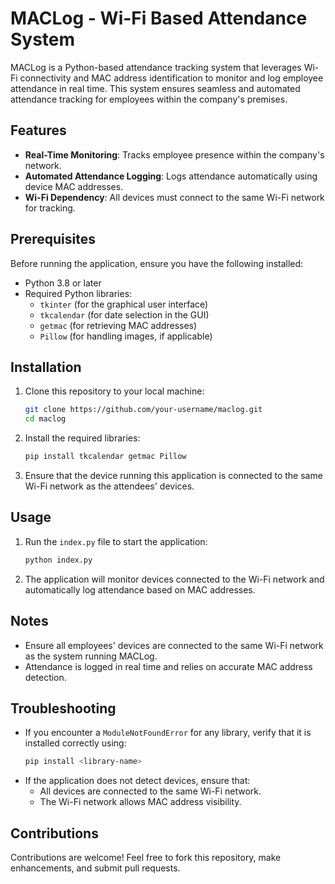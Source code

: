 # MACLog - Wi-Fi Based Attendance System

MACLog is a Python-based attendance tracking system that leverages Wi-Fi connectivity and MAC address identification to monitor and log employee attendance in real time. This system ensures seamless and automated attendance tracking for employees within the company's premises.

## Features
- **Real-Time Monitoring**: Tracks employee presence within the company's network.
- **Automated Attendance Logging**: Logs attendance automatically using device MAC addresses.
- **Wi-Fi Dependency**: All devices must connect to the same Wi-Fi network for tracking.

## Prerequisites
Before running the application, ensure you have the following installed:

- Python 3.8 or later
- Required Python libraries:
  - `tkinter` (for the graphical user interface)
  - `tkcalendar` (for date selection in the GUI)
  - `getmac` (for retrieving MAC addresses)
  - `Pillow` (for handling images, if applicable)

## Installation
1. Clone this repository to your local machine:
   ```bash
   git clone https://github.com/your-username/maclog.git
   cd maclog
   ```

2. Install the required libraries:
   ```bash
   pip install tkcalendar getmac Pillow
   ```

3. Ensure that the device running this application is connected to the same Wi-Fi network as the attendees' devices.

## Usage
1. Run the `index.py` file to start the application:
   ```bash
   python index.py
   ```

2. The application will monitor devices connected to the Wi-Fi network and automatically log attendance based on MAC addresses.

## Notes
- Ensure all employees' devices are connected to the same Wi-Fi network as the system running MACLog.
- Attendance is logged in real time and relies on accurate MAC address detection.

## Troubleshooting
- If you encounter a `ModuleNotFoundError` for any library, verify that it is installed correctly using:
  ```bash
  pip install <library-name>
  ```
- If the application does not detect devices, ensure that:
  - All devices are connected to the same Wi-Fi network.
  - The Wi-Fi network allows MAC address visibility.


## Contributions
Contributions are welcome! Feel free to fork this repository, make enhancements, and submit pull requests.
